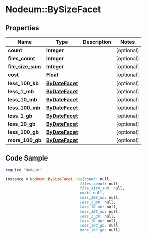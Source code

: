# Nodeum::BySizeFacet

## Properties

Name | Type | Description | Notes
------------ | ------------- | ------------- | -------------
**count** | **Integer** |  | [optional] 
**files_count** | **Integer** |  | [optional] 
**file_size_sum** | **Integer** |  | [optional] 
**cost** | **Float** |  | [optional] 
**less_100_kb** | [**ByDateFacet**](ByDateFacet.md) |  | [optional] 
**less_1_mb** | [**ByDateFacet**](ByDateFacet.md) |  | [optional] 
**less_10_mb** | [**ByDateFacet**](ByDateFacet.md) |  | [optional] 
**less_100_mb** | [**ByDateFacet**](ByDateFacet.md) |  | [optional] 
**less_1_gb** | [**ByDateFacet**](ByDateFacet.md) |  | [optional] 
**less_10_gb** | [**ByDateFacet**](ByDateFacet.md) |  | [optional] 
**less_100_gb** | [**ByDateFacet**](ByDateFacet.md) |  | [optional] 
**more_100_gb** | [**ByDateFacet**](ByDateFacet.md) |  | [optional] 

## Code Sample

```ruby
require 'Nodeum'

instance = Nodeum::BySizeFacet.new(count: null,
                                 files_count: null,
                                 file_size_sum: null,
                                 cost: null,
                                 less_100_kb: null,
                                 less_1_mb: null,
                                 less_10_mb: null,
                                 less_100_mb: null,
                                 less_1_gb: null,
                                 less_10_gb: null,
                                 less_100_gb: null,
                                 more_100_gb: null)
```


